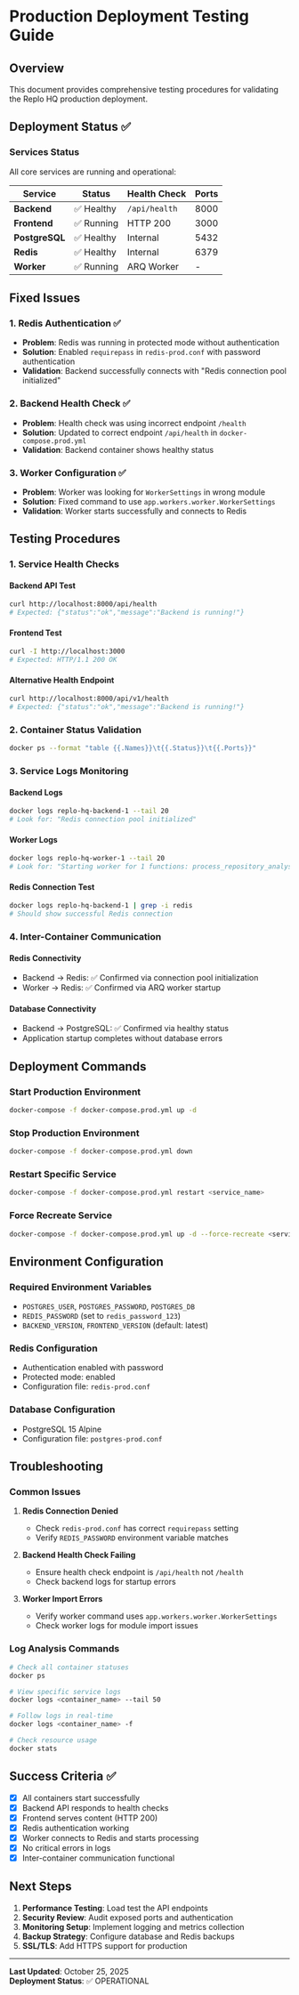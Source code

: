 # Production Deployment Testing Guide

## Overview
This document provides comprehensive testing procedures for validating the Replo HQ production deployment.

## Deployment Status ✅

### Services Status
All core services are running and operational:

| Service | Status | Health Check | Ports |
|---------|--------|--------------|-------|
| **Backend** | ✅ Healthy | `/api/health` | 8000 |
| **Frontend** | ✅ Running | HTTP 200 | 3000 |
| **PostgreSQL** | ✅ Healthy | Internal | 5432 |
| **Redis** | ✅ Healthy | Internal | 6379 |
| **Worker** | ✅ Running | ARQ Worker | - |

## Fixed Issues

### 1. Redis Authentication ✅
- **Problem**: Redis was running in protected mode without authentication
- **Solution**: Enabled `requirepass` in `redis-prod.conf` with password authentication
- **Validation**: Backend successfully connects with "Redis connection pool initialized"

### 2. Backend Health Check ✅
- **Problem**: Health check was using incorrect endpoint `/health`
- **Solution**: Updated to correct endpoint `/api/health` in `docker-compose.prod.yml`
- **Validation**: Backend container shows healthy status

### 3. Worker Configuration ✅
- **Problem**: Worker was looking for `WorkerSettings` in wrong module
- **Solution**: Fixed command to use `app.workers.worker.WorkerSettings`
- **Validation**: Worker starts successfully and connects to Redis

## Testing Procedures

### 1. Service Health Checks

#### Backend API Test
```bash
curl http://localhost:8000/api/health
# Expected: {"status":"ok","message":"Backend is running!"}
```

#### Frontend Test
```bash
curl -I http://localhost:3000
# Expected: HTTP/1.1 200 OK
```

#### Alternative Health Endpoint
```bash
curl http://localhost:8000/api/v1/health
# Expected: {"status":"ok","message":"Backend is running!"}
```

### 2. Container Status Validation
```bash
docker ps --format "table {{.Names}}\t{{.Status}}\t{{.Ports}}"
```

### 3. Service Logs Monitoring

#### Backend Logs
```bash
docker logs replo-hq-backend-1 --tail 20
# Look for: "Redis connection pool initialized"
```

#### Worker Logs
```bash
docker logs replo-hq-worker-1 --tail 20
# Look for: "Starting worker for 1 functions: process_repository_analysis"
```

#### Redis Connection Test
```bash
docker logs replo-hq-backend-1 | grep -i redis
# Should show successful Redis connection
```

### 4. Inter-Container Communication

#### Redis Connectivity
- Backend → Redis: ✅ Confirmed via connection pool initialization
- Worker → Redis: ✅ Confirmed via ARQ worker startup

#### Database Connectivity
- Backend → PostgreSQL: ✅ Confirmed via healthy status
- Application startup completes without database errors

## Deployment Commands

### Start Production Environment
```bash
docker-compose -f docker-compose.prod.yml up -d
```

### Stop Production Environment
```bash
docker-compose -f docker-compose.prod.yml down
```

### Restart Specific Service
```bash
docker-compose -f docker-compose.prod.yml restart <service_name>
```

### Force Recreate Service
```bash
docker-compose -f docker-compose.prod.yml up -d --force-recreate <service_name>
```

## Environment Configuration

### Required Environment Variables
- `POSTGRES_USER`, `POSTGRES_PASSWORD`, `POSTGRES_DB`
- `REDIS_PASSWORD` (set to `redis_password_123`)
- `BACKEND_VERSION`, `FRONTEND_VERSION` (default: latest)

### Redis Configuration
- Authentication enabled with password
- Protected mode: enabled
- Configuration file: `redis-prod.conf`

### Database Configuration
- PostgreSQL 15 Alpine
- Configuration file: `postgres-prod.conf`

## Troubleshooting

### Common Issues

1. **Redis Connection Denied**
   - Check `redis-prod.conf` has correct `requirepass` setting
   - Verify `REDIS_PASSWORD` environment variable matches

2. **Backend Health Check Failing**
   - Ensure health check endpoint is `/api/health` not `/health`
   - Check backend logs for startup errors

3. **Worker Import Errors**
   - Verify worker command uses `app.workers.worker.WorkerSettings`
   - Check worker logs for module import issues

### Log Analysis Commands
```bash
# Check all container statuses
docker ps

# View specific service logs
docker logs <container_name> --tail 50

# Follow logs in real-time
docker logs <container_name> -f

# Check resource usage
docker stats
```

## Success Criteria ✅

- [x] All containers start successfully
- [x] Backend API responds to health checks
- [x] Frontend serves content (HTTP 200)
- [x] Redis authentication working
- [x] Worker connects to Redis and starts processing
- [x] No critical errors in logs
- [x] Inter-container communication functional

## Next Steps

1. **Performance Testing**: Load test the API endpoints
2. **Security Review**: Audit exposed ports and authentication
3. **Monitoring Setup**: Implement logging and metrics collection
4. **Backup Strategy**: Configure database and Redis backups
5. **SSL/TLS**: Add HTTPS support for production

---

**Last Updated**: October 25, 2025  
**Deployment Status**: ✅ OPERATIONAL